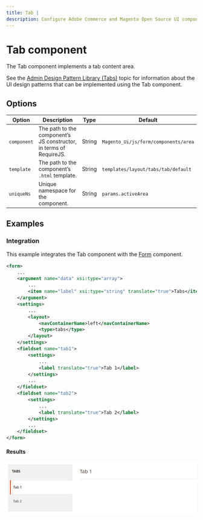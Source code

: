 ```yaml
---
title: Tab |
description: Configure Adobe Commerce and Magento Open Source UI components and integrate them with other components.
---
```


# Tab component

The Tab component implements a tab content area.

See the [Admin Design Pattern Library (Tabs)](https://developer.adobe.com/commerce/admin-developer/pattern-library/containers/tabs/) topic for information about the UI design patterns that can be implemented using the Tab component.

## Options

| Option      | Description                                                        | Type   | Default                              |
|-------------|--------------------------------------------------------------------|--------|--------------------------------------|
| `component` | The path to the component’s JS constructor, in terms of RequireJS. | String | `Magento_Ui/js/form/components/area` |
| `template`  | The path to the component’s `.html` template.                      | String | `templates/layout/tabs/tab/default`  |
| `uniqueNs`  | Unique namespace for the component.                                | String | `params.activeArea`                  |

## Examples

### Integration

This example integrates the Tab component with the [Form](form.md) component.

```xml
<form>
    ...
    <argument name="data" xsi:type="array">
        ...
        <item name="label" xsi:type="string" translate="true">Tabs</item>
    </argument>
    <settings>
        ...
        <layout>
            <navContainerName>left</navContainerName>
            <type>tabs</type>
        </layout>
    </settings>
    <fieldset name="tab1">
        <settings>
            ...
            <label translate="true">Tab 1</label>
        </settings>
        ...
    </fieldset>
    <fieldset name="tab2">
        <settings>
            ...
            <label translate="true">Tab 2</label>
        </settings>
        ...
    </fieldset>
</form>
```

#### Results

![Ui tab result](../../_images/ui-components/ui-tab-result.png)
